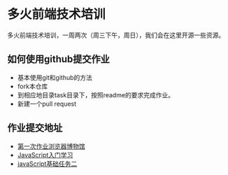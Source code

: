 # 多火前端技术培训  
多火前端技术培训，一周两次（周三下午，周日），我们会在这里开源一些资源。  

## 如何使用github提交作业  
* 基本使用git和github的方法
* fork本仓库
* 到相应地目录task目录下，按照readme的要求完成作业。
* 新建一个pull request 

## 作业提交地址  
* [第一次作业浏览器博物馆](https://github.com/luxiaojijan/DHWebFrontend/tree/master/%E5%89%8D%E7%AB%AF%E7%BB%84%E4%B9%8Bbootstrap%E7%BB%83%E4%B9%A0/%E5%9F%BA%E7%A1%80%E7%BB%83%E4%B9%A0/task/)  
* [JavaScript入门学习](https://github.com/luxiaojijan/DHWebFrontend/tree/master/JavaScript%E5%85%A5%E9%97%A8%E5%AD%A6%E4%B9%A0)
* [javaScript基础任务二](https://github.com/luxiaojijan/DHWebFrontend/tree/master/javaScript%E5%9F%BA%E7%A1%80%E4%BB%BB%E5%8A%A1%E4%BA%8C)